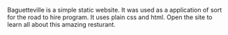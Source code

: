 Baguetteville is a simple static website. It was used as a application of sort for the road to hire program. It uses plain css and html. Open the site to learn all about this amazing resturant. 
